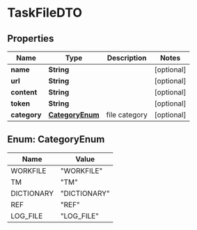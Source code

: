 # TaskFileDTO

## Properties
Name | Type | Description | Notes
------------ | ------------- | ------------- | -------------
**name** | **String** |  |  [optional]
**url** | **String** |  |  [optional]
**content** | **String** |  |  [optional]
**token** | **String** |  |  [optional]
**category** | [**CategoryEnum**](#CategoryEnum) | file category |  [optional]

<a name="CategoryEnum"></a>
## Enum: CategoryEnum
Name | Value
---- | -----
WORKFILE | &quot;WORKFILE&quot;
TM | &quot;TM&quot;
DICTIONARY | &quot;DICTIONARY&quot;
REF | &quot;REF&quot;
LOG_FILE | &quot;LOG_FILE&quot;

